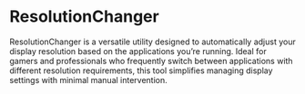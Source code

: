 # ResolutionChanger
ResolutionChanger is a versatile utility designed to automatically adjust your display resolution based on the applications you’re running. Ideal for gamers and professionals who frequently switch between applications with different resolution requirements, this tool simplifies managing display settings with minimal manual intervention.
